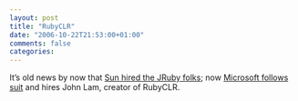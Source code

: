 ```yaml
---
layout: post
title: "RubyCLR"
date: "2006-10-22T21:53:00+01:00"
comments: false
categories: 
---
```


<p>It&#8217;s old news by now that <a href="http://headius.blogspot.com/2006/09/jruby-steps-into-sun.html">Sun hired the JRuby folks</a>; now <a href="http://www.infoq.com/news/RubyCLR-Microsoft">Microsoft follows suit</a> and hires John Lam, creator of RubyCLR.</p>


